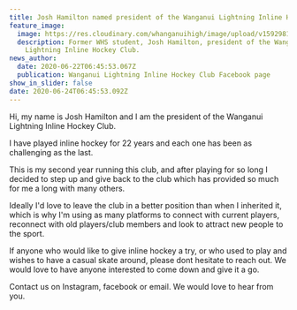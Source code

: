 ```yaml
---
title: Josh Hamilton named president of the Wanganui Lightning Inline Hockey Club
feature_image:
  image: https://res.cloudinary.com/whanganuihigh/image/upload/v1592981268/News/Josh_Hamilton_ex._Sport_Whanganui_facebook_page..jpg
  description: Former WHS student, Josh Hamilton, president of the Wanganui
    Lightning Inline Hockey Club.
news_author:
  date: 2020-06-22T06:45:53.067Z
  publication: Wanganui Lightning Inline Hockey Club Facebook page
show_in_slider: false
date: 2020-06-24T06:45:53.092Z
---
```

Hi, my name is Josh Hamilton and I am the president of the Wanganui Lightning Inline Hockey Club.

I have played inline hockey for 22 years and each one has been as challenging as the last.

This is my second year running this club, and after playing for so long I decided to step up and give back to the club which has provided so much for me a long with many others.

Ideally I'd love to leave the club in a better position than when I inherited it, which is why I'm using as many platforms to connect with current players, reconnect with old players/club members and look to attract new people to the sport.

If anyone who would like to give inline hockey a try, or who used to play and wishes to have a casual skate around, please dont hesitate to reach out. We would love to have anyone interested to come down and give it a go.

Contact us on Instagram, facebook or email. We would love to hear from you.